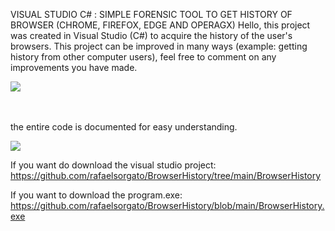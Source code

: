 
VISUAL STUDIO C# : SIMPLE FORENSIC TOOL TO GET HISTORY OF BROWSER (CHROME, FIREFOX, EDGE AND OPERAGX)
Hello, this project was created in Visual Studio (C#) to acquire the history of the user's browsers. This project can be improved in many ways (example: getting history from other computer users), feel free to comment on any improvements you have made.


<img src="https://blogger.googleusercontent.com/img/b/R29vZ2xl/AVvXsEjQSlCZ47e2faqwi0wwrHvztOWyJwifG1grldsYVj4sDQ1YkACAwtn8yNajle-9cwx8O8qcSFTMZGg1kH_7KtjO9CkX88hECehLJPzQ1pevMHwrnSI7PvCX2WYmPjq84bMi6gRDSAVon-mpkNx24_z_FghXI7H8dYjpOYsyTcu_QqAhUsZ43CR2xJHz/w642-h284/imagem_2023-02-28_133446519.png">

<br /><br />
the entire code is documented for easy understanding.

<img src="https://blogger.googleusercontent.com/img/b/R29vZ2xl/AVvXsEh37d_tOXRQSMupemlSOFP-j4OcAGJCNcR3w80cUGKls3-44XlbMiAj7Pm3g-F0DbpPwtT6tBudOWl661-a6ZutVYedzeoCqytRXF1AaZrjUjETaO9CUnKcRCPiuQfxQBcUACBUgdvRbIpMiHDhu6wTkgENW1FlRIIHBG4HAXONGiVZzs7Denl6KpaH/w552-h283/imagem_2023-02-28_133805198.png">





If you want do download the visual studio project: 
https://github.com/rafaelsorgato/BrowserHistory/tree/main/BrowserHistory

If you want to download the program.exe: 
https://github.com/rafaelsorgato/BrowserHistory/blob/main/BrowserHistory.exe
